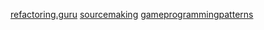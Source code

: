 [refactoring.guru](https://refactoring.guru/design-patterns)
[sourcemaking](https://sourcemaking.com/)
[gameprogrammingpatterns](http://gameprogrammingpatterns.com/contents.html)